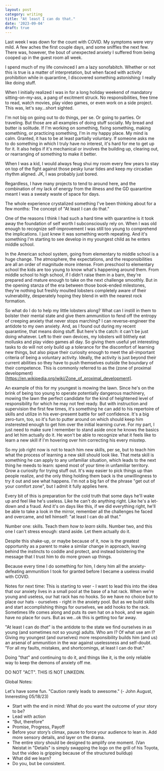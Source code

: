 ```yaml
---
layout: post
category: writing
title: "At least I can do that."
date: '2023-09-04'
draft: true
---
```


Last week I was down for the count with COVID. My symptoms were very mild. A few aches the first couple days, and some sniffles the next few. There was, however, the bout of unexpected anxiety I suffered from being cooped up in the guest room all week. 

I spend much of my life convinced I am a lazy sonofabitch. Whether or not this is true is a matter of interpretation, but when faced with activity prohibition while in quarantine, I discovered something astonishing: I really like doing stuff.

When I initially realized I was in for a long holiday weekend of mandatory sitting-on-my-ass, a pang of excitment struck. No responsibilities, free time to read, watch movies, play video games, or even work on a side project. This was, let's say...short sighted.

I'm not big on going out to do things, per se. Or going to parties. Or traveling. But those are all examples of doing stuff socially. My bread and butter is solitude. If I'm working on something, fixing something, making something, or practicing something, I'm in my happy place. My mind is calm. Granted, it has to be at least partially voluntary. If someone asks me to do something in which I truly have no interest, it's hard for me to get up for it. It also helps if it's mechanical or involves the building up, clearing out, or rearranging of something to make it better.

When I was a kid, I would always feug shui my room every few years to stay on top of the fight against those pesky lunar tides and keep my circadian rhythm aligned. JK, I was probably just bored.

Regardless, I have many projects to tend to around here, and the combination of my lack of energy from the illness and the GD quarantine meant I was a sweaty waste of space for days.

The whole experience crystalized something I've been thinking about for a few months: The concept of "At least I can do that."

One of the reasons I think I had such a hard time with quarantine is it took away the foundation of self worth I subconsciously rely on. When I was old enough to recognize self-improvement I was still too young to comprehend the implications. I just knew it was something worth repeating. And it's something I'm starting to see develop in my youngest child as he enters middle school.


<!-- NOTES: here's where the first draft diverges - I fixed up the above to set up a slightly different angle, starting with the final quote just above this line.
Next time: "One of the reasons I think I had such a hard time with quarantine is it took away the foundation I'd subconsciously been relying on for my self worth for (most of my life?). It's a neverending chase I've been on since I first got good at something. It's something I'm seeing in my youngest now as he enters middle school." NOW I can talk about the middle school transition BRIEFLY. Then talk about his distaste with his writing for that assignment (maybe?) and talk about how starting to introduce him to harder and harder (and more and more grown-up) skills is helping him build HIS foundation? -->


In the American school system, going from elementary to middle school is a huge change. The atmosphere, the expectations, and the responsibilities are all an order of magnitude more intense. From preschool to elementary school the kids are too young to know what's happening around them. From middle school to high school, if I didn't raise them in a barn, they're prepared and mature enough to take on the next challenge smoothly. But in the opening stanza of the era between those book-ended milestones, they're nothing but freshly moulted lobsters completely aware of their vulnerability, desperately hoping they blend in with the nearest rock formation. 

So what do I do to help my little lobsters along? What can I instill in them to bolster their mental state and give them ammunition to fend off the entropy of creeping anxiety that never stops marching? 
I can reverse-engineer the antidote to my own anxiety. And, as I found out during my recent quarantine, that means doing stuff. But here's the catch: it can't be just doing whatever. Left to their own devices, my lobsters will blithely eat mollusks and play video games all day. So giving them useful yet interesting tasks to do will not only build up a tolerance for the discomfort of learning new things, but also pique their curiosity enough to meet the all-important criteria of being a voluntary activity. Ideally, the activity is just beyond their current abilities so they have to push themselves outside the boundary of their competence. This is commonly referred to as the (zone of proximal development)[https://en.wikipedia.org/wiki/Zone_of_proximal_development].

An example of this for my youngest is mowing the lawn. Since he's on the brink of being too young to operate potentially dangerous machinery, mowing the lawn the perfect candidate for the kind of heightened level of responsibility for which he may not feel ready. But with instruction and supervision the first few times, it's something he can add to his repertoire of skills and utilize in his ever-presemt battle for self confidence. It's a big zero-turn, too, so it's fun to putter around on which should keep him insterested enough to get him over the initial learning curve. For my part, I just need to make sure I remember to stand aside once he knows the basics and let him actually do it. He won't be able to recognize what it feels like to learn a new skill if I'm hovering over him correcting his every misstep.

So my job right now is not to teach him new skills, per se, but to teach him what the process of learning a new skill should look like. That meta skill is something he can apply to any unfamiliar situation, which leads to the next thing he meeds to learn: spend most of your time in unfamiliar territory. Grow a curiosity for trying stuff out. It's way easier to pick things up than people realize, and the only thing holding them back is the unwillingness to try it out and see what happens. I'm not a big fan of the phrase "get out of your comfort zone", but I admit it fully applies here.

Every bit of this is preparation for the cold truth that some days he'll wake up and feel like he's useless. Like he can't do anything right. Like he's a let-down and a fraud. And it's on days like this, if we did everything right, he'll be able to take a look in the mirror, remember all the challenges he faced and overcame, and tell himself: "at least I can do all that." 


Number one: skills. Teach them _how to learn_ skills. Number two, and this one I can't stress enough: stand aside. Let them actually do it.






Despite this shake-up, or maybe because of it, now is the greatest opportunity as a parent to make a similar change in approach, leaving behind the instincts to coddle and protect, and instead bolstering the message that I trust him to do more grown up things. 

Because every time I do something for him, I deny him all the anxiety-defeating ammunition I took for granted before I became a useless invalid with COVID. 

Notes for next time: This is starting to veer - I want to lead this into the idea that our anxiety lives in a small pool at the base of a hat rack. When we're young and useless, our hat rack has no hooks. So we have no choice but to place our hats - ourselves - right in the anxiety pool. But as we build skills and start accomplishing things for ourselves, we add hooks to the rack. Sometimes life comes along and puts its own hat on a hook, and we again have no place for ours. But as we...ok this is getting too far away. 

"At least I can do _that_" is the antidote to the state we find ourselves in as young (and sometimes not so young) adults. Who am I? Of what use am I? Giving my youngest (and ourselves) more responsibility builds him (and us) an arsenal of ammunition in the war against uselessness and self-doubt. "For all my faults, mistakes, and shortcomings, at least I can do that." 

Doing "that" and continuing to do it, and things like it, is the only reliable way to keep the demons of anxiety off me. 





DO NOT "ACT". THIS IS NOT LINKEDIN.

Global Notes:

Let's have some fun. "Caution rarely leads to awesome." (- John August, Inneresting 05/18/23)

- Start with the end in mind: What do you want the outcome of your story to be?
- Lead with action
- “But, therefore”
- Promise, Progress, Payoff
- Before your story’s climax, pause to force your audience to lean in. Add more sensory details, and layer on the drama.
- The entire story should be designed to amplify one moment. (Van Neistat in "Details" is simply swapping the logo on the grill of his Toyota, but the video is gripping because of the structured buildup)
- What did we learn?
- Do you, but be consistent.
